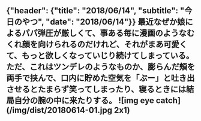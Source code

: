 {"header": {"title": "2018/06/14", "subtitle": "今日のやつ", "date": "2018/06/14"}}
最近なぜか娘によるパパ弾圧が厳しくて、事ある毎に漫画のようなむくれ顔を向けられるのだけれど、それがまあ可愛くて、もっと欲しくなっていじり続けてしまっている。ただ、これはツンデレのようなものか、膨らんだ頬を両手で挟んで、口内に貯めた空気を「ぶー」と吐き出させるとたまらず笑ってしまったり、寝るときには結局自分の腕の中に来たりする。
![img eye catch](/img/dist/20180614-01.jpg 2x1)
---